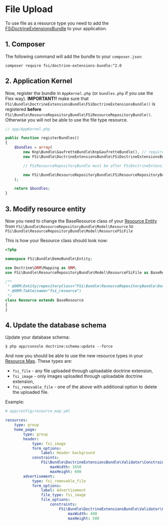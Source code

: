 # File Upload

To use file as a resource type you need to add the [FSiDoctrineExtensionsBundle](https://github.com/fsi-open/doctrine-extensions-bundle)
to your application.

## 1. Composer

The following command will add the bundle to your `composer.json`:

`composer require fsi/doctrine-extensions-bundle:^2.0`

## 2. Application Kernel

Now, register the bundle in `AppKernel.php` (or `bundles.php` if you use the Flex way).
**IMPORTANT!!** make sure that ``FSi\Bundle\DoctrineExtensionsBundle\FSiDoctrineExtensionsBundle()`` is registered
**before** ``FSi\Bundle\ResourceRepositoryBundle\FSiResourceRepositoryBundle()``. Otherwise you will not be able
to use the file type resource.

```php
// app/AppKernel.php

public function registerBundles()
{
    $bundles = array(
        new Knp\Bundle\GaufretteBundle\KnpGaufretteBundle(), // required by FSiDoctrineExtensionsBundle
        new FSi\Bundle\DoctrineExtensionsBundle\FSiDoctrineExtensionsBundle(),

        // FSiResourceRepositoryBundle must be after FSiDoctrineExtensionsBundle

        new FSi\Bundle\ResourceRepositoryBundle\FSiResourceRepositoryBundle()
    );

    return $bundles;
}
```

## 3. Modify resource entity

Now you need to change the BaseResource class of your [Resource Entity](installation.md#3-create-entity) from
``FSi\Bundle\ResourceRepositoryBundle\Model\Resource`` to ``FSi\Bundle\ResourceRepositoryBundle\Model\ResourceFSiFile``

This is how your Resource class should look now:

```php
<?php

namespace FSi\Bundle\DemoBundle\Entity;

use Doctrine\ORM\Mapping as ORM;
use FSi\Bundle\ResourceRepositoryBundle\Model\ResourceFSiFile as BaseResource;

/**
 * @ORM\Entity(repositoryClass="FSi\Bundle\ResourceRepositoryBundle\Doctrine\ResourceRepository")
 * @ORM\Table(name="fsi_resource")
 */
class Resource extends BaseResource
{
}
```

## 4. Update the database schema

Update your database schema:

```
$ php app/console doctrine:schema:update --force
```

And now you should be able to use the new resource types in your [Resource Map](resource_map.md). These types are:

- ``fsi_file`` - any file uploaded through uploadable doctrine extension,
- ``fsi_image`` - only images uploaded through uploadable doctrine extension,
- ``fsi_removable_file`` - one of the above with additional option to delete the uploaded file.

Example:

```yaml
# app/config/resource_map.yml

resources:
    type: group
    home_page:
        type: group
        header:
            type: fsi_image
            form_options:
                label: Header background
            constraints:
                FSi\Bundle\DoctrineExtensionsBundle\Validator\Constraints\Image:
                    maxWidth: 1650
                    maxHeight: 600
        advertisement:
            type: fsi_removable_file
            form_options:
                label: Advertisement
                file_type: fsi_image
                file_options:
                    constraints:
                        FSi\Bundle\DoctrineExtensionsBundle\Validator\Constraints\Image:
                            maxWidth: 400
                            maxHeight: 500
```
